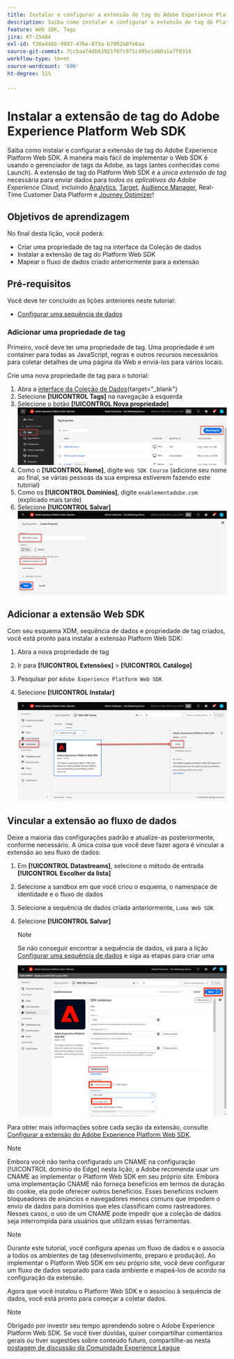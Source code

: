 ```yaml
---
title: Instalar e configurar a extensão de tag do Adobe Experience Platform Web SDK
description: Saiba como instalar e configurar a extensão de tag do Platform Web SDK na interface da Coleção de dados. Esta lição é parte do tutorial Implementar a Adobe Experience Cloud com o SDK da web.
feature: Web SDK, Tags
jira: KT-15404
exl-id: f30a44bb-99d7-476e-873a-b7802a0fe6aa
source-git-commit: 7ccbaaf4db43921f07c971c485e1460a1a7f0334
workflow-type: tm+mt
source-wordcount: '606'
ht-degree: 11%

---
```


# Instalar a extensão de tag do Adobe Experience Platform Web SDK

Saiba como instalar e configurar a extensão de tag do Adobe Experience Platform Web SDK. A maneira mais fácil de implementar o Web SDK é usando o gerenciador de tags da Adobe, as tags (antes conhecidas como Launch). A extensão de tag do Platform Web SDK é a _única extensão de tag_ necessária para enviar dados para _todos os aplicativos da Adobe Experience Cloud_, incluindo [Analytics](setup-analytics.md), [Target](setup-target.md), [Audience Manager](setup-audience-manager.md), Real-Time Customer Data Platform e [Journey Optimizer](setup-web-channel.md)!

## Objetivos de aprendizagem

No final desta lição, você poderá:

* Criar uma propriedade de tag na interface da Coleção de dados
* Instalar a extensão de tag do Platform Web SDK
* Mapear o fluxo de dados criado anteriormente para a extensão

## Pré-requisitos

Você deve ter concluído as lições anteriores neste tutorial:

* [Configurar uma sequência de dados](configure-datastream.md)

### Adicionar uma propriedade de tag

Primeiro, você deve ter uma propriedade de tag. Uma propriedade é um container para todas as JavaScript, regras e outros recursos necessários para coletar detalhes de uma página da Web e enviá-los para vários locais.

Crie uma nova propriedade de tag para o tutorial:

1. Abra a [interface da Coleção de Dados](https://experience.adobe.com/data-collection/){target="_blank"}
1. Selecione **[!UICONTROL Tags]** na navegação à esquerda
1. Selecione o botão **[!UICONTROL Nova propriedade]**
   ![Adicionar uma nova propriedade](assets/websdk-property-addNewProperty.png)
1. Como o **[!UICONTROL Nome]**, digite `Web SDK Course` (adicione seu nome ao final, se várias pessoas da sua empresa estiverem fazendo este tutorial)
1. Como os **[!UICONTROL Domínios]**, digite `enablementadobe.com` (explicado mais tarde)
1. Selecione **[!UICONTROL Salvar]**
   ![Detalhes da propriedade](assets/websdk-property-propertyDetails.png)

## Adicionar a extensão Web SDK

Com seu esquema XDM, sequência de dados e propriedade de tag criados, você está pronto para instalar a extensão Platform Web SDK:

1. Abra a nova propriedade de tag
1. Ir para **[!UICONTROL Extensões]** > **[!UICONTROL Catálogo]**
1. Pesquisar por `Adobe Experience Platform Web SDK`
1. Selecione **[!UICONTROL Instalar]**

   ![Instalar Extensão Web SDK](assets/extension-platform-web-sdk.png)


## Vincular a extensão ao fluxo de dados

Deixe a maioria das configurações padrão e atualize-as posteriormente, conforme necessário. A única coisa que você deve fazer agora é vincular a extensão ao seu fluxo de dados:

1. Em **[!UICONTROL Datastreams]**, selecione o método de entrada **[!UICONTROL Escolher da lista]**
1. Selecione a sandbox em que você criou o esquema, o namespace de identidade e o fluxo de dados
1. Selecione a sequência de dados criada anteriormente, `Luma Web SDK`
1. Selecione **[!UICONTROL Salvar]**

   >[!NOTE]
   >
   > Se não conseguir encontrar a sequência de dados, vá para a lição [Configurar uma sequência de dados](configure-datastream.md) e siga as etapas para criar uma

   ![Seleção de sequência de dados](assets/extension-luma-web-sdk-datastream-extension.png)

Para obter mais informações sobre cada seção da extensão, consulte [Configurar a extensão do Adobe Experience Platform Web SDK](https://experienceleague.adobe.com/en/docs/experience-platform/tags/extensions/client/web-sdk/web-sdk-extension-configuration).

>[!NOTE]
>
>Embora você não tenha configurado um CNAME na configuração [!UICONTROL domínio do Edge] nesta lição, a Adobe recomenda usar um CNAME ao implementar o Platform Web SDK em seu próprio site. Embora uma implementação CNAME não forneça benefícios em termos de duração do cookie, ela pode oferecer outros benefícios. Esses benefícios incluem bloqueadores de anúncios e navegadores menos comuns que impedem o envio de dados para domínios que eles classificam como rastreadores. Nesses casos, o uso de um CNAME pode impedir que a coleção de dados seja interrompida para usuários que utilizam essas ferramentas.

>[!NOTE]
>
>Durante este tutorial, você configura apenas um fluxo de dados e o associa a todos os ambientes de tag (desenvolvimento, preparo e produção). Ao implementar o Platform Web SDK em seu próprio site, você deve configurar um fluxo de dados separado para cada ambiente e mapeá-los de acordo na configuração da extensão.

Agora que você instalou o Platform Web SDK e o associou à sequência de dados, você está pronto para começar a coletar dados.

>[!NOTE]
>
>Obrigado por investir seu tempo aprendendo sobre o Adobe Experience Platform Web SDK. Se você tiver dúvidas, quiser compartilhar comentários gerais ou tiver sugestões sobre conteúdo futuro, compartilhe-as nesta [postagem de discussão da Comunidade Experience League](https://experienceleaguecommunities.adobe.com/t5/adobe-experience-platform-data/tutorial-discussion-implement-adobe-experience-cloud-with-web/td-p/444996)
